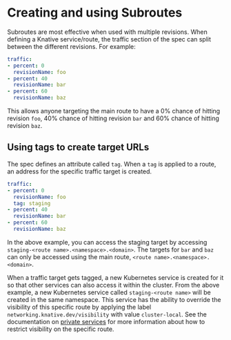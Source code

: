 # Creating and using Subroutes

Subroutes are most effective when used with multiple revisions. When defining a Knative service/route, the traffic section of the spec can split between the different revisions. For example:

```yaml
traffic:
- percent: 0
  revisionName: foo
- percent: 40
  revisionName: bar
- percent: 60
  revisionName: baz
```

This allows anyone targeting the main route to have a 0% chance of hitting revision `foo`, 40% chance of hitting revision `bar` and 60% chance of hitting revision `baz`.

## Using tags to create target URLs

The spec defines an attribute called `tag`. When a `tag` is applied to a route, an address for the specific traffic target is created.

```yaml
traffic:
- percent: 0
  revisionName: foo
  tag: staging
- percent: 40
  revisionName: bar
- percent: 60
  revisionName: baz
```

In the above example, you can access the staging target by accessing `staging-<route name>.<namespace>.<domain>`. The targets for `bar` and `baz` can only be accessed using the main route, `<route name>.<namespace>.<domain>`.

When a traffic target gets tagged, a new Kubernetes service is created for it so that other services can also access it within the cluster. From the above example, a new Kubernetes service called `staging-<route name>` will be created in the same namespace. This service has the ability to override the visibility of this specific route by applying the label `networking.knative.dev/visibility` with value `cluster-local`. See the documentation on [private services](../developer/serving/services/private-services.md) for more information about how to restrict visibility on the specific route.
